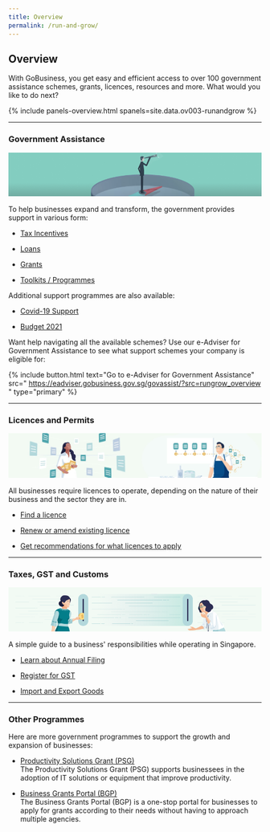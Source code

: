 ```yaml
---
title: Overview
permalink: /run-and-grow/
---
```


## Overview

With GoBusiness, you get easy and efficient access to over 100 government assistance schemes, grants, licences, resources and more. What would you like to do next?

{% include panels-overview.html spanels=site.data.ov003-runandgrow %}

---

<a name="gov-assist"></a>
### Government Assistance

![Gov Assist](/images/grow/RG-Overview-GovAssist-Banner.png)

To help businesses expand and transform, the government provides support in various form:

- [Tax Incentives](/gov-assist/tax-incentives/?src=rungrow_overview)

- [Loans](/gov-assist/loans/?src=rungrow_overview)

- [Grants](/gov-assist/grants/?src=rungrow_overview)

- [Toolkits / Programmes](/gov-assist/toolkits-programmes/?src=rungrow_overview)

Additional support programmes are also available:

- [Covid-19 Support](/supportschemes/immediateschemes/?src=rungrow_overview)

- [Budget 2021](/gov-assist/budget-2021/?src=rungrow_overview)

Want help navigating all the available schemes? Use our e-Adviser for Government Assistance to see what support schemes your company is eligible for:

{% include button.html text="Go to e-Adviser for Government Assistance" src="
https://eadviser.gobusiness.gov.sg/govassist/?src=rungrow_overview
" type="primary" %}

---

<a name="licence-permit"></a>
### Licences and Permits

![Licences and Permits](/images/grow/RG-Overview-Licensing-Banner.png)

All businesses require licences to operate, depending on the nature of their business and the sector they are in.

- [Find a licence](/licences/find-licence-by-agency/?src=rungrow_overview)

- [Renew or amend existing licence](/licences/#renew-amend-licence)

- [Get recommendations for what licences to apply](/licences/find-licence-by-sector/?src=rungrow_overview)

---

<a name="tax-gst-customs"></a>
### Taxes, GST and Customs

![Taxes GST and Customs](/images/grow/RG-Overview-Taxes-Banner.png)

A simple guide to a business' responsibilities while operating in Singapore.

- [Learn about Annual Filing](/run-and-grow/annual-returns/?src=rungrow_overview)

- [Register for GST](/run-and-grow/annual-returns/?src=rungrow_overview)

- [Import and Export Goods](/run-and-grow/imports-and-exports/?src=rungrow_overview)


---

<a name="other-programmmes"></a>
### Other Programmes

Here are more government programmes to support the growth and expansion of businesses:

- [Productivity Solutions Grant (PSG)](/productivity-solutions-grant/?src=rungrow_overview)<br>The Productivity Solutions Grant (PSG) supports businessees in the adoption of IT solutions or equipment that improve productivity.

- [Business Grants Portal (BGP)](/business-grants-portal/?src=rungrow_overview)<br>The Business Grants Portal (BGP) is a one-stop portal for businesses to apply for grants according to their needs without having to approach multiple agencies.


<script src="/jquery/jquery.min.js"></script>
<script src="/jquery/bp-menu-new-tab.js"></script>

